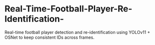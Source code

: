 # Real-Time-Football-Player-Re-Identification-
Real-time football player detection and re-identification using YOLOv11 + OSNet to keep consistent IDs across frames.
